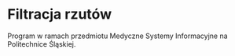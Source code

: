 Filtracja rzutów
==========================

Program w ramach przedmiotu Medyczne Systemy Informacyjne na Politechnice Śląskiej.
